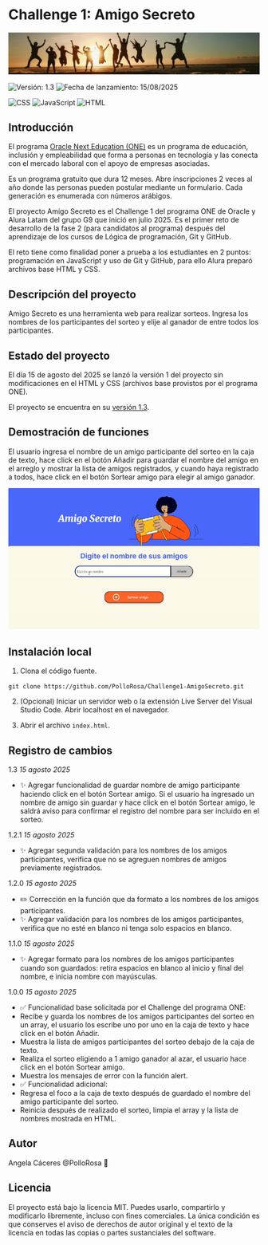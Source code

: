 # Challenge 1: Amigo Secreto

![Grupo de amigos saltando en la playa en el atardecer](assets/portada_readme.png)

![Versión: 1.3](https://img.shields.io/badge/VERSIÓN-1.3-blue) ![Fecha de lanzamiento: 15/08/2025](https://img.shields.io/badge/Fecha_de_lanzamiento-15/08/2025-blue)

![CSS](https://img.shields.io/badge/CSS-663399) ![JavaScript](https://img.shields.io/badge/JavaScript-f1e05a) ![HTML](https://img.shields.io/badge/HTML-e34c26)

## Introducción

El programa [Oracle Next Education (ONE)](https://www.oracle.com/latam/education/oracle-next-education/) es un programa de educación, inclusión y empleabilidad que forma a personas en tecnología y las conecta con el mercado laboral con el apoyo de empresas asociadas.

Es un programa gratuito que dura 12 meses. Abre inscripciones 2 veces al año donde las personas pueden postular mediante un formulario. Cada generación es enumerada con números arábigos.

El proyecto Amigo Secreto es el Challenge 1 del programa ONE de Oracle y Alura Latam del grupo G9 que inició en julio 2025. Es el primer reto de desarrollo de la fase 2 (para candidatos al programa) después del aprendizaje de los cursos de Lógica de programación, Git y GitHub.

El reto tiene como finalidad poner a prueba a los estudiantes en 2 puntos: programación en JavaScript y uso de Git y GitHub, para ello Alura preparó archivos base HTML y CSS.

## Descripción del proyecto

Amigo Secreto es una herramienta web para realizar sorteos. Ingresa los nombres de los participantes del sorteo y elije al ganador de entre todos los participantes.

## Estado del proyecto

El día 15 de agosto del 2025 se lanzó la versión 1 del proyecto sin modificaciones en el HTML y CSS (archivos base provistos por el programa ONE).

El proyecto se encuentra en su [versión 1.3](#registro-de-cambios).

## Demostración de funciones

El usuario ingresa el nombre de un amigo participante del sorteo en la caja de texto, hace click en el botón Añadir para guardar el nombre del amigo en el arreglo y mostrar la lista de amigos registrados, y cuando haya registrado a todos, hace click en el botón Sortear amigo para elegir al amigo ganador.

![Gif demo de Amigo Secreto](assets/demo_readme.gif)

## Instalación local

1. Clona el código fuente.

```
git clone https://github.com/PolloRosa/Challenge1-AmigoSecreto.git
```

2. (Opcional) Iniciar un servidor web o la extensión Live Server del Visual Studio Code. Abrir localhost en el navegador.

3. Abrir el archivo `index.html`.

## Registro de cambios

1.3 *15 agosto 2025*

* :sparkles: Agregar funcionalidad de guardar nombre de amigo participante haciendo click en el botón Sortear amigo. Si el usuario ha ingresado un nombre de amigo sin guardar y hace click en el botón Sortear amigo, le saldrá aviso para confirmar el registro del nombre para ser incluido en el sorteo.

1.2.1 *15 agosto 2025*

* :sparkles: Agregar segunda validación para los nombres de los amigos participantes, verifica que no se agreguen nombres de amigos previamente registrados.

1.2.0 *15 agosto 2025*

* :pencil2: Corrección en la función que da formato a los nombres de los amigos participantes.
* :sparkles: Agregar validación para los nombres de los amigos participantes, verifica que no esté en blanco ni tenga solo espacios en blanco.

1.1.0 *15 agosto 2025*

* :sparkles: Agregar formato para los nombres de los amigos participantes cuando son guardados: retira espacios en blanco al inicio y final del nombre, e inicia nombre con mayúsculas.

1.0.0 *15 agosto 2025*

* :white_check_mark: Funcionalidad base solicitada por el Challenge del programa ONE:
* Recibe y guarda los nombres de los amigos participantes del sorteo en un array, el usuario los escribe uno por uno en la caja de texto y hace click en el botón Añadir.
* Muestra la lista de amigos participantes del sorteo debajo de la caja de texto.
* Realiza el sorteo eligiendo a 1 amigo ganador al azar, el usuario hace click en el botón Sortear amigo.
* Muestra los mensajes de error con la función alert.
* :white_check_mark: Funcionalidad adicional:
* Regresa el foco a la caja de texto después de guardado el nombre del amigo participante del sorteo.
* Reinicia después de realizado el sorteo, limpia el array y la lista de nombres mostrada en HTML.

## Autor

Angela Cáceres @PolloRosa :baby_chick:

## Licencia

El proyecto está bajo la licencia MIT. Puedes usarlo, compartirlo y modificarlo libremente, incluso con fines comerciales. La única condición es que conserves el aviso de derechos de autor original y el texto de la licencia en todas las copias o partes sustanciales del software. 